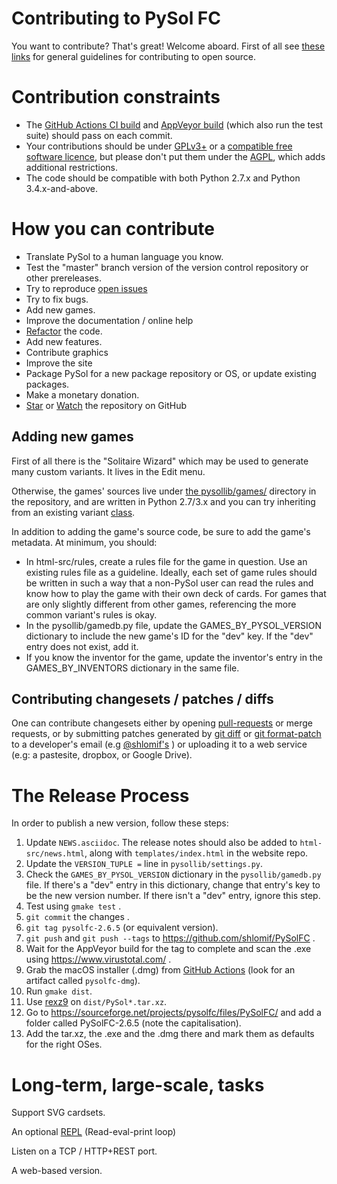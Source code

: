 # Contributing to PySol FC

You want to contribute? That's great! Welcome aboard. First of all see [these links](https://github.com/shlomif/Freenode-programming-channel-FAQ/blob/master/FAQ.mdwn#i-want-to-contribute-to-an-open-source-project-but-how-which-one-can-i-contribute-to)
for general guidelines for contributing to open source.

# Contribution constraints

- The [GitHub Actions CI build](https://github.com/shlomif/PySolFC/actions) and [AppVeyor build](https://ci.appveyor.com/project/shlomif/pysolfc) (which also run the test suite) should pass on each commit.
- Your contributions should be under [GPLv3+](https://en.wikipedia.org/wiki/GNU_General_Public_License#Version_3) or a [compatible free software licence](https://www.gnu.org/licenses/license-list.html#GPLCompatibleLicenses), but please don't put them under the [AGPL](https://en.wikipedia.org/wiki/Affero_General_Public_License), which adds additional restrictions.
- The code should be compatible with both Python 2.7.x and Python 3.4.x-and-above.

# How you can contribute

- Translate PySol to a human language you know.
- Test the "master" branch version of the version control repository or other prereleases.
- Try to reproduce [open issues](https://github.com/shlomif/PySolFC/issues)
- Try to fix bugs.
- Add new games.
- Improve the documentation / online help
- [Refactor](https://en.wikipedia.org/wiki/Code_refactoring) the code.
- Add new features.
- Contribute graphics
- Improve the site
- Package PySol for a new package repository or OS, or update existing packages.
- Make a monetary donation.
- [Star](https://help.github.com/articles/about-stars/) or [Watch](https://help.github.com/articles/watching-and-unwatching-repositories/) the repository on GitHub

## Adding new games

First of all there is the "Solitaire Wizard" which may be used to generate many
custom variants. It lives in the Edit menu.

Otherwise, the games' sources live under
[the pysollib/games/](pysollib/games/) directory in the repository, and are
written in Python 2.7/3.x and you can try inheriting from an existing
variant [class](https://en.wikipedia.org/wiki/Class_%28computer_programming%29).

In addition to adding the game's source code, be sure to add the game's metadata.  At minimum, you should:
- In html-src/rules, create a rules file for the game in question.  Use an existing rules file as a guideline.  Ideally, each set of game rules should be written in such a way that a non-PySol user can read the rules and know how to play the game with their own deck of cards.  For games that are only slightly different from other games, referencing the more common variant's rules is okay.
- In the pysollib/gamedb.py file, update the GAMES_BY_PYSOL_VERSION dictionary to include the new game's ID for the "dev" key.  If the "dev" entry does not exist, add it.
- If you know the inventor for the game, update the inventor's entry in the GAMES_BY_INVENTORS dictionary in the same file.

## Contributing changesets / patches / diffs

One can contribute changesets either by opening [pull-requests](https://docs.github.com/en/desktop/contributing-and-collaborating-using-github-desktop/creating-an-issue-or-pull-request) or merge requests,
or by submitting patches generated by [git diff](https://git-scm.com/docs/git-diff) or [git format-patch](https://git-scm.com/docs/git-format-patch)
to a developer's email (e.g [@shlomif's](https://www.shlomifish.org/me/contact-me/) ) or uploading it to a web service (e.g: a pastesite, dropbox,
or Google Drive).

# The Release Process

In order to publish a new version, follow these steps:

1. Update `NEWS.asciidoc`.  The release notes should also be added to `html-src/news.html`, along with `templates/index.html` in the website repo.
2. Update the `VERSION_TUPLE =` line in `pysollib/settings.py`.
3. Check the `GAMES_BY_PYSOL_VERSION` dictionary in the `pysollib/gamedb.py` file.  If there's a "dev" entry in this dictionary, change that entry's key to be the new version number.  If there isn't a "dev" entry, ignore this step.
4. Test using `gmake test` .
5. `git commit` the changes .
6. `git tag pysolfc-2.6.5` (or equivalent version).
7. `git push` and `git push --tags` to https://github.com/shlomif/PySolFC .
8. Wait for the AppVeyor build for the tag to complete and scan the .exe using https://www.virustotal.com/ .
9. Grab the macOS installer (.dmg) from [GitHub Actions](https://github.com/shlomif/PySolFC/actions/workflows/macos-package.yml) (look for an artifact called `pysolfc-dmg`).
10. Run `gmake dist`.
11. Use [rexz9](https://github.com/shlomif/shlomif-computer-settings/blob/567b6ab3f4272ad66bf331536dc80bf58bfff3af/shlomif-settings/bash-aliases/user_aliases.bash#L57) on `dist/PySol*.tar.xz`.
12. Go to https://sourceforge.net/projects/pysolfc/files/PySolFC/ and add a folder called PySolFC-2.6.5 (note the capitalisation).
13. Add the tar.xz, the .exe and the .dmg there and mark them as defaults for the right OSes.

# Long-term, large-scale, tasks

Support SVG cardsets.

An optional [REPL](https://en.wikipedia.org/wiki/Read%E2%80%93eval%E2%80%93print_loop) (Read-eval-print loop)

Listen on a TCP / HTTP+REST port.

A web-based version.
